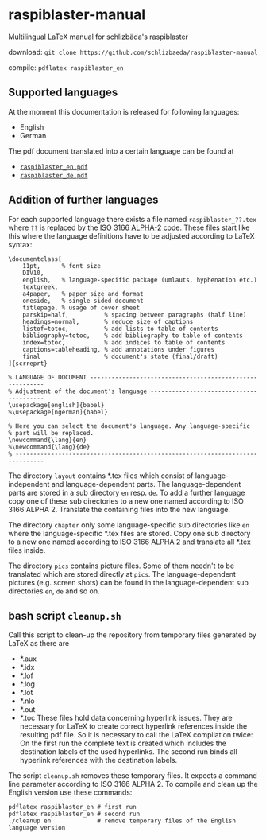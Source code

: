# raspiblaster-manual
Multilingual LaTeX manual for schlizbäda's raspiblaster

download:
`git clone https://github.com/schlizbaeda/raspiblaster-manual`

compile:
`pdflatex raspiblaster_en`


## Supported languages
At the moment this documentation is released for following languages:
* English 
* German

The pdf document translated into a certain language can be found at 
* [`raspiblaster_en.pdf`](https://github.com/schlizbaeda/raspiblaster-manual/blob/master/raspiblaster_en.pdf)
* [`raspiblaster_de.pdf`](https://github.com/schlizbaeda/raspiblaster-manual/blob/master/raspiblaster_de.pdf)


## Addition of further languages
For each supported language there exists a file named `raspiblaster_??.tex` where `??` is replaced by the 
[ISO 3166 ALPHA-2 code](https://en.wikipedia.org/wiki/ISO_3166-1_alpha-2). 
These files start like this where the language definitions have to be adjusted according to LaTeX syntax:
```
\documentclass[
    11pt,      % font size
    DIV10,
    english,   % language-specific package (umlauts, hyphenation etc.)
    textgreek,
    a4paper,   % paper size and format
    oneside,   % single-sided document
    titlepage, % usage of cover sheet
    parskip=half,          % spacing between paragraphs (half line)
    headings=normal,       % reduce size of captions
    listof=totoc,          % add lists to table of contents
    bibliography=totoc,    % add bibliography to table of contents
    index=totoc,           % add indices to table of contents
    captions=tableheading, % add annotations under figures 
    final                  % document's state (final/draft)
]{scrreprt}

% LANGUAGE OF DOCUMENT ---------------------------------------------------------
% Adjustment of the document's language ----------------------------------------
\usepackage[english]{babel} 
%\usepackage[ngerman]{babel}

% Here you can select the document's language. Any language-specific 
% part will be replaced. 
\newcommand{\lang}{en}
%\newcommand{\lang}{de}
% ------------------------------------------------------------------------------
```

The directory `layout` contains *.tex files which consist of language-independent and language-dependent parts. The language-dependent parts are stored in a sub directory `en` resp. `de`. To add a further language copy one of these sub directories to a new one named according to ISO 3166 ALPHA 2. Translate the containing files into the new language.

The directory `chapter` only some language-specific sub directories like `en` where the language-specific *.tex files are stored. Copy one sub directory to a new one named according to ISO 3166 ALPHA 2 and translate all *.tex files inside.

The directory `pics` contains picture files. Some of them needn't to be translated which are stored directly at `pics`. The language-dependent pictures (e.g. screen shots) can be found in the language-dependent sub directories `en`, `de` and so on.


## bash script `cleanup.sh`
Call this script to clean-up the repository from temporary files generated by LaTeX as there are
* *.aux
* *.idx
* *.lof
* *.log
* *.lot
* *.nlo
* *.out
* *.toc
These files hold data concerning hyperlink issues. They are necessary for LaTeX to create correct hyperlink references inside the resulting pdf file. So it is necessary to call the LaTeX compilation twice: On the first run the complete text is created which includes the destination labels of the used hyperlinks. The second run binds all hyperlink references with the destination labels.

The script `cleanup.sh` removes these temporary files. It expects a command line parameter according to ISO 3166 ALPHA 2. To compile and clean up the English version use these commands:
```
pdflatex raspiblaster_en # first run
pdflatex raspiblaster_en # second run
./cleanup en             # remove temporary files of the English language version
```

